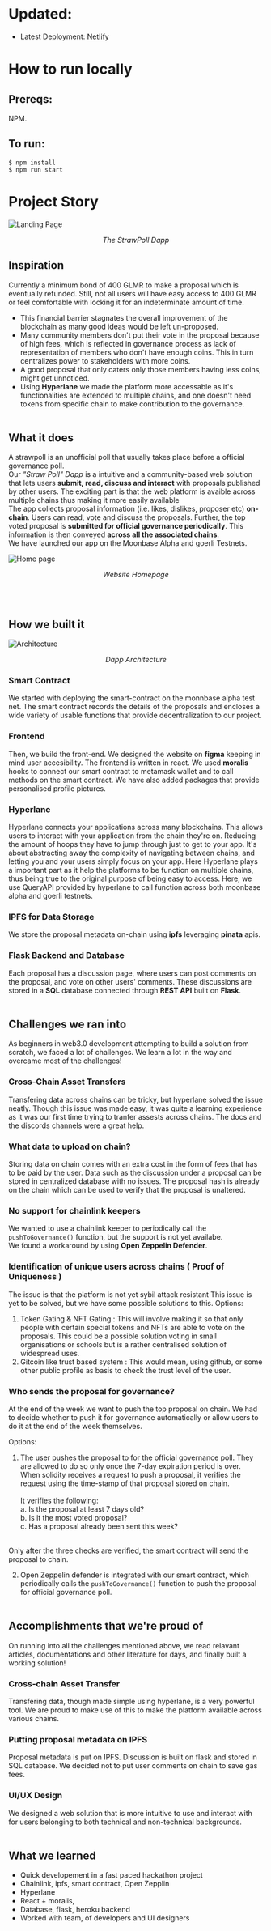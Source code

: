 # Updated:
* Latest Deployment: [Netlify](https://creative-raindrop-ebbba0.netlify.app/)


# How to run locally

## Prereqs:
NPM.

## To run:

```
$ npm install
$ npm run start
```


# Project Story

![Landing Page](https://raw.githubusercontent.com/alluringambiguous/Frontend-StrawPoll/master/a%20landing%20page.png)
*<div align="center"> The StrawPoll Dapp</div>*

## Inspiration

Currently a minimum bond of 400 GLMR to make a proposal which is eventually refunded. Still, not all users will have easy access to 400 GLMR or feel comfortable with locking it for an indeterminate amount of time. <br>

* This financial barrier stagnates the overall improvement of the blockchain as many good ideas would be left un-proposed.
* Many community members don't put their vote in the proposal because of high fees, which is reflected in governance process as lack of representation of members who don't have enough coins. This in turn centralizes power to stakeholders with more coins.
* A good proposal that only caters only those members having less coins, might get unnoticed.
* Using <b>Hyperlane</b> we made the platform more accessable as it's functionalities are extended to multiple chains, and one doesn't need tokens from specific chain to make contribution to the governance.
<br><br>
## What it does
A strawpoll is an unofficial poll that usually takes place before a official governance poll.<br>
Our *"Straw Poll" Dapp* is a intuitive and a community-based web solution that lets users **submit, read, discuss and interact** with proposals published by other users. The exciting part is that the web platform is avaible across multiple chains thus making it more easily available <br>
The app collects proposal information (i.e. likes, dislikes, proposer etc) **on-chain**. Users can read, vote and discuss the proposals. Further, the top voted proposal is **submitted for official governance periodically**. This information is then conveyed **across all the associated chains**. <br>
 We have launched our app on the Moonbase Alpha and goerli Testnets.
 
 ![Home page](https://raw.githubusercontent.com/alluringambiguous/Frontend-StrawPoll/master/homepage.png)
 *<div align="center"> Website Homepage </div>*
 
<br><br>
## How we built it

![Architecture](https://raw.githubusercontent.com/alluringambiguous/Frontend-StrawPoll/master/architecture.png)
*<div align="center"> Dapp Architecture </div>*

### Smart Contract
We started with deploying the smart-contract on the monnbase alpha test net. The smart contract records the details of the proposals and encloses a wide variety of usable functions that provide decentralization to our project.

### Frontend
Then, we build the front-end. We designed the website on **figma** keeping in mind user accesibility. The frontend is written in react. We used **moralis** hooks to connect our smart contract to metamask wallet and to call methods on the smart contract. We have also added packages that provide personalised profile pictures.

### Hyperlane
Hyperlane connects your applications across many blockchains. This allows users to interact with your application from the chain they're on. Reducing the amount of hoops they have to jump through just to get to your app. It's about abstracting away the complexity of navigating between chains, and letting you and your users simply focus on your app.
Here Hyperlane plays a important part as it help the platforms to be function on multiple chains, thus being true to the original purpose of being easy to access. Here, we use QueryAPI provided by hyperlane to call function across both moonbase alpha and goerli testnets.

### IPFS for Data Storage
We store the proposal metadata on-chain using **ipfs** leveraging **pinata** apis.

### Flask Backend and Database
Each proposal has a discussion page, where users can post comments on the proposal, and vote on other users' comments. These discussions are stored in a **SQL** database connected through **REST API** built on **Flask**. 
<br><br>
## Challenges we ran into
As beginners in web3.0 development attempting to build a solution from scratch, we faced a lot of challenges. We learn a lot in the way and overcame most of the challenges!

### Cross-Chain Asset Transfers
Transfering data across chains can be tricky, but hyperlane solved the issue neatly. Though this issue was made easy, it was quite a learning experience as it was our first time trying to tranfer assests across chains. The docs and the discords channels were a great help. 

### What data to upload on chain?
Storing data on chain comes with an extra cost in the form of fees that has to be paid by the user. Data such as the discussion under a proposal can be stored in centralized database with no issues.
The proposal hash is already on the chain which can be used to verify that the proposal is unaltered. <br>

### No support for chainlink keepers
We wanted to use a chainlink keeper to periodically call the `pushToGovernance()` function, but the support is not yet availabe. <br>
We found a workaround by using **Open Zeppelin Defender**.

### Identification of unique users across chains ( Proof of Uniqueness )
The issue is that the platform is not yet sybil attack resistant
This issue is yet to be solved, but we have some possible solutions to this.
Options:

1. Token Gating & NFT Gating : This will involve making it so that only people with certain special tokens and NFTs are able to vote on the proposals. This could be a possible solution voting in small organisations or schools but is a rather centralised solution of widespread uses.
2. Gitcoin like trust based system : This would mean, using github, or some other public profile as basis to check the trust level of the user.

### Who sends the proposal for governance?
At the end of the week we want to push the top proposal on chain. We had to decide whether to push it for governance automatically or allow users to do it at the end of the week themselves.

Options:

1. The user pushes the proposal to for the official governance poll. They are allowed to do so only once the 7-day expiration period is over. <br>
When solidity receives a request to push a proposal, it verifies the request using the time-stamp of that proposal stored on chain. <br><br>
It verifies the following: <br>
a. Is the proposal at least 7 days old? <br>
b. Is it the most voted proposal?<br>
c. Has a proposal already been sent this week? <br>
<br>
Only after the three checks are verified, the smart contract will send the proposal to chain.
<br>

2. Open Zeppelin defender is integrated with our smart contract, which periodically calls the `pushToGovernance()` function to push the proposal for official governance poll. <br><br>

## Accomplishments that we're proud of

On running into all the challenges mentioned above, we read relavant articles, documentations and other literature for days, and finally built a working solution!

### Cross-chain Asset Transfer
Transfering data, though made simple using hyperlane, is a very powerful tool. We are proud to make use of this to make the platform available across various chains.

### Putting proposal metadata on IPFS
Proposal metadata is put on IPFS. Discussion is built on flask and stored in SQL database. We decided not to put user comments on chain to save gas fees.


### UI/UX Design
We designed a web solution that is more intuitive to use and interact with for users belonging to both technical and non-technical backgrounds. <br><br>

## What we learned

* Quick developement in a fast paced hackathon project
* Chainlink, ipfs, smart contract, Open Zepplin
* Hyperlane
* React + moralis, 
* Database, flask, heroku backend
* Worked with team, of developers and UI designers
<br><br>

